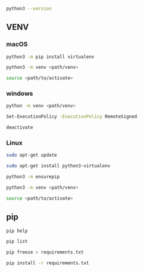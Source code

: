 
```bash
python3 --version
```
## VENV
### macOS
```bash
python3 -m pip install virtualenv
```
```bash
python3 -m venv <path/venv>
```
```bash
source <path/to/activate>
```
### windows
```bash
python -m venv <path/venv>
```
```bash
Set-ExecutionPolicy -ExecutionPolicy RemoteSigned
```
```bash
deactivate
```
### Linux
```bash
sudo apt-get update
```
```bash
sudo apt-get install python3-virtualenv
```
```bash
python3 -m ensurepip
```
```bash
python3 -m venv <path/venv>
```
```bash
source <path/to/activate>
```



## pip 
```bash
pip help    
```
```bash
pip list
```
```bash
pip freeze > requirements.txt
```
```bash
pip install -r requirements.txt
```


